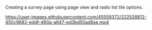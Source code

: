 Creating a survey page using page view and radio list tile options. 


https://user-images.githubusercontent.com/45559372/222528812-450c9682-eddf-460a-a647-ed3bd50ad8ae.mp4


